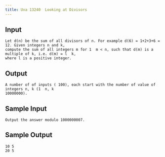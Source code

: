 ```yaml
---
title: Uva 13240  Looking at Divisors
---
```



## Input

```text
Let d(n) be the sum of all divisors of n. For example d(6) = 1+2+3+6 = 12. Given integers n and k,
compute the sum of all integers m for 1  m < n, such that d(m) is a multiple of k, i.e. d(m) = l  k,
where l is a positive integer.
```

## Output

```text
A number of of inputs ( 100), each start with the number of value of integers n, k (1  n, k 
10000000).

```

## Sample Input

```text
Output the answer modulo 1000000007.

```

## Sample Output

```text
10 5
20 5

```
